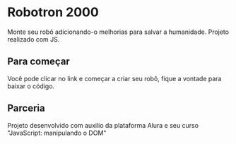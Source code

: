 # Robotron 2000

Monte seu robô adicionando-o melhorias para salvar a humanidade. 
Projeto realizado com JS.

## Para começar

Você pode clicar no link e começar a criar seu robô, fique a vontade para baixar o código.

## Parceria
Projeto desenvolvido com auxilio da plataforma Alura e seu curso "JavaScript: manipulando o DOM"
